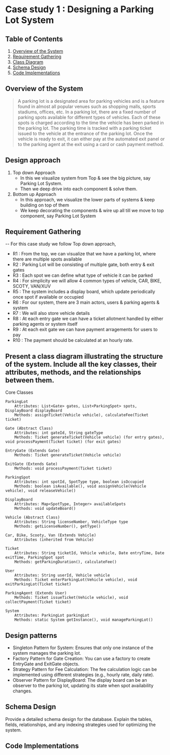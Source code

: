 # Case study 1 : Designing a Parking Lot System

## Table of Contents
1. [Overview of the System](#overview-of-the-system)
2. [Requirement Gathering](#requirement-gathering)
3. [Class Diagram](#class-diagram)
4. [Schema Design](#schema-design)
5. [Code Implementations](#code-implementations)

## Overview of the System
> A parking lot is a designated area for parking vehicles and is a feature found in almost all popular venues such as shopping malls, sports stadiums, offices, etc. In a parking lot, there are a fixed number of parking spots available for different types of vehicles. Each of these spots is charged according to the time the vehicle has been parked in the parking lot. The parking time is tracked with a parking ticket issued to the vehicle at the entrance of the parking lot. Once the vehicle is ready to exit, it can either pay at the automated exit panel or to the parking agent at the exit using a card or cash payment method.

## Design approach 
1. Top down Approach 
    - In this we visualize system from Top & see the big picture, say Parking Lot System. 
    - Then we deep drive into each component & solve them.
2. Bottom up Approach
    - In this approach, we visualize the lower parts of systems & keep building on top of them 
    - We keep decorating the components & wire up all till we move to top component, say Parking Lot System

## Requirement Gathering
-- For this case study we follow Top down approach, 
- R1 : From the top, we can visualize that we have a parking lot, where there are multiple spots available 
- R2 : Parking Lot will be consisting of multiple gate, both entry & exit gates 
- R3 : Each spot we can define what type of vehicle it can be parked 
- R4 : For simplicity we will allow 4 common types of vehicle, CAR, BIKE, SCOTY, VAN/XUV
- R5 : The system includes a display board, which update periodically once spot if available or occupied
- R6 : For our system, there are 3 main actors, users & parking agents & system 
- R7 : We will also store vehicle details
- R8 : At each entry gate we can have a ticket allotment handled by either parking agents or system itself
- R9 : At each exit gate we can have payment arragements for users to pay
- R10 : The payment should be calculated at an hourly rate.

## Present a class diagram illustrating the structure of the system. Include all the key classes, their attributes, methods, and the relationships between them.

Core Classes

    ParkingLot
        Attributes: List<Gate> gates, List<ParkingSpot> spots, DisplayBoard displayBoard
        Methods: assignTicket(Vehicle vehicle), calculateFee(Ticket ticket)

    Gate (Abstract Class)
        Attributes: int gateId, String gateType
        Methods: Ticket generateTicket(Vehicle vehicle) (for entry gates), void processPayment(Ticket ticket) (for exit gates)

    EntryGate (Extends Gate)
        Methods: Ticket generateTicket(Vehicle vehicle)

    ExitGate (Extends Gate)
        Methods: void processPayment(Ticket ticket)

    ParkingSpot
        Attributes: int spotId, SpotType type, boolean isOccupied
        Methods: boolean isAvailable(), void assignVehicle(Vehicle vehicle), void releaseVehicle()

    DisplayBoard
        Attributes: Map<SpotType, Integer> availableSpots
        Methods: void updateBoard()

    Vehicle (Abstract Class)
        Attributes: String licenseNumber, VehicleType type
        Methods: getLicenseNumber(), getType()

    Car, Bike, Scooty, Van (Extends Vehicle)
        Attributes (inherited from Vehicle)

    Ticket
        Attributes: String ticketId, Vehicle vehicle, Date entryTime, Date exitTime, ParkingSpot spot
        Methods: getParkingDuration(), calculateFee()

    User
        Attributes: String userId, Vehicle vehicle
        Methods: Ticket enterParkingLot(Vehicle vehicle), void exitParkingLot(Ticket ticket)

    ParkingAgent (Extends User)
        Methods: Ticket issueTicket(Vehicle vehicle), void collectPayment(Ticket ticket)

    System
        Attributes: ParkingLot parkingLot
        Methods: static System getInstance(), void manageParkingLot()

## Design patterns 
- Singleton Pattern for System: Ensures that only one instance of the system manages the parking lot.
- Factory Pattern for Gate Creation: You can use a factory to create EntryGate and ExitGate objects.
- Strategy Pattern for Fee Calculation: The fee calculation logic can be implemented using different strategies (e.g., hourly rate, daily rate).
- Observer Pattern for DisplayBoard: The display board can be an observer to the parking lot, updating its state when spot availability changes.

## Schema Design
Provide a detailed schema design for the database. Explain the tables, fields, relationships, and any indexing strategies used for optimizing the system.

## Code Implementations

